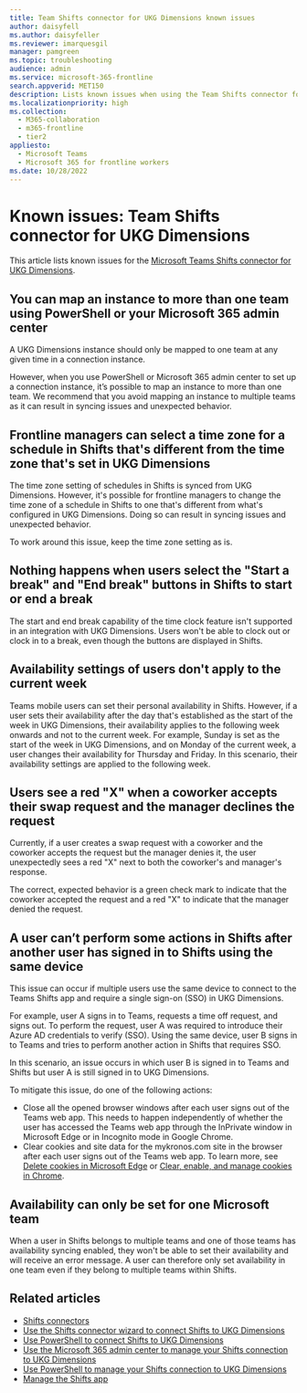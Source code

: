 ```yaml
---
title: Team Shifts connector for UKG Dimensions known issues
author: daisyfell
ms.author: daisyfeller
ms.reviewer: imarquesgil
manager: pamgreen
ms.topic: troubleshooting
audience: admin
ms.service: microsoft-365-frontline
search.appverid: MET150
description: Lists known issues when using the Team Shifts connector for UKG Dimensions to integrate Shifts with UKG Dimensions.
ms.localizationpriority: high
ms.collection:
  - M365-collaboration
  - m365-frontline
  - tier2
appliesto:
  - Microsoft Teams
  - Microsoft 365 for frontline workers
ms.date: 10/28/2022
---
```


# Known issues: Team Shifts connector for UKG Dimensions

This article lists known issues for the [Microsoft Teams Shifts connector for UKG Dimensions](shifts-connectors.md#microsoft-teams-shifts-connector-for-ukg-dimensions).

## You can map an instance to more than one team using PowerShell or your Microsoft 365 admin center

A UKG Dimensions instance should only be mapped to one team at any given time in a connection instance.

However, when you use PowerShell or Microsoft 365 admin center to set up a connection instance, it’s possible to map an instance to more than one team. We recommend that you avoid mapping an instance to multiple teams as it can result in syncing issues and unexpected behavior.

## Frontline managers can select a time zone for a schedule in Shifts that's different from the time zone that's set in UKG Dimensions

The time zone setting of schedules in Shifts is synced from UKG Dimensions. However, it's possible for frontline managers to change the time zone of a schedule in Shifts to one that's different from what's configured in UKG Dimensions. Doing so can result in syncing issues and unexpected behavior.

To work around this issue, keep the time zone setting as is.

## Nothing happens when users select the "Start a break" and "End break" buttons in Shifts to start or end a break

The start and end break capability of the time clock feature isn't supported in an integration with UKG Dimensions. Users won't be able to clock out or clock in to a break, even though the buttons are displayed in Shifts.

## Availability settings of users don't apply to the current week

Teams mobile users can set their personal availability in Shifts. However, if a user sets their availability after the day that's established as the start of the week in UKG Dimensions, their availability applies to the following week onwards and not to the current week. For example, Sunday is set as the start of the week in UKG Dimensions, and on Monday of the current week, a user changes their availability for Thursday and Friday. In this scenario, their availability settings are applied to the following week.

## Users see a red "X" when a coworker accepts their swap request and the manager declines the request

Currently, if a user creates a swap request with a coworker and the coworker accepts the request but the manager denies it, the user unexpectedly sees a red "X" next to both the coworker's and manager's response.

The correct, expected behavior is a green check mark to indicate that the coworker accepted the request and a red "X" to indicate that the manager denied the request.

## A user can’t perform some actions in Shifts after another user has signed in to Shifts using the same device

This issue can occur if multiple users use the same device to connect to the Teams Shifts app and require a single sign-on (SSO) in UKG Dimensions. 

For example, user A signs in to Teams, requests a time off request, and signs out. To perform the request, user A was required to introduce their Azure AD credentials to verify (SSO). Using the same device, user B signs in to Teams and tries to perform another action in Shifts that requires SSO.

In this scenario, an issue occurs in which user B is signed in to Teams and Shifts but user A is still signed in to UKG Dimensions.

To mitigate this issue, do one of the following actions:

- Close all the opened browser windows after each user signs out of the Teams web app. This needs to happen independently of whether the user has accessed the Teams web app through the InPrivate window in Microsoft Edge or in Incognito mode in Google Chrome.
- Clear cookies and site data for the mykronos.com site in the browser after each user signs out of the Teams web app. To learn more, see [Delete cookies in Microsoft Edge](https://support.microsoft.com/microsoft-edge/delete-cookies-in-microsoft-edge-63947406-40ac-c3b8-57b9-2a946a29ae09) or [Clear, enable, and manage cookies in Chrome](https://support.google.com/chrome/answer/95647).


## Availability can only be set for one Microsoft team

When a user in Shifts belongs to multiple teams and one of those teams has availability syncing enabled, they won't be able to set their availability and will receive an error message. A user can therefore only set availability in one team even if they belong to multiple teams within Shifts.

## Related articles

- [Shifts connectors](shifts-connectors.md)
- [Use the Shifts connector wizard to connect Shifts to UKG Dimensions](shifts-connector-wizard-ukg.md)
- [Use PowerShell to connect Shifts to UKG Dimensions](shifts-connector-ukg-powershell-setup.md)
- [Use the Microsoft 365 admin center to manage your Shifts connection to UKG Dimensions](shifts-connector-ukg-admin-center-manage.md)
- [Use PowerShell to manage your Shifts connection to UKG Dimensions](shifts-connector-ukg-powershell-manage.md)
- [Manage the Shifts app](/microsoftteams/expand-teams-across-your-org/shifts/manage-the-shifts-app-for-your-organization-in-teams?bc=/microsoft-365/frontline/breadcrumb/toc.json&toc=/microsoft-365/frontline/toc.json)
